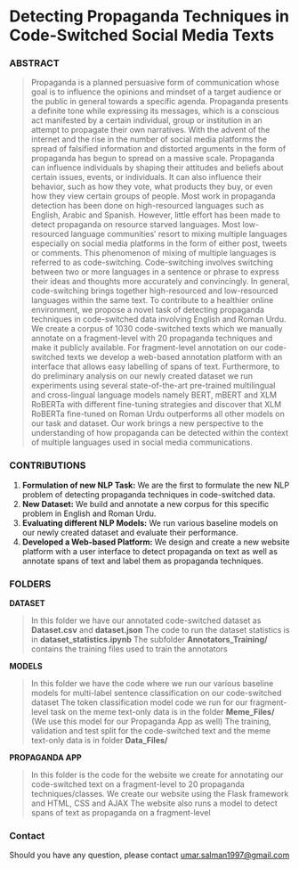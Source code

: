 
# Detecting Propaganda Techniques in Code-Switched Social Media Texts  


### ABSTRACT
> Propaganda is a planned persuasive form of communication whose goal is to influence
the opinions and mindset of a target audience or the public in general towards a specific agenda. Propaganda presents a definite tone while expressing its messages, which is a conscious act manifested by a certain individual, group or institution in an attempt to propagate their own narratives. With the advent of the internet and the rise in the number of social media platforms the spread of falsified information and distorted arguments in the form of propaganda has begun to spread on a massive scale. Propaganda can influence individuals by shaping their attitudes and beliefs about certain issues, events, or individuals. It can also influence their behavior, such as how they vote, what products they buy, or even how they view certain groups of people. Most work in propaganda detection has been done on high-resourced languages such as English, Arabic and Spanish. However, little effort has been made to detect propaganda on resource starved languages. Most low-resourced language communities’ resort to mixing multiple languages especially on social media platforms in the form of either post, tweets or comments. This phenomenon of mixing of multiple languages is referred to as code-switching. Code-switching involves switching between two or more languages in a sentence or phrase to express their ideas and thoughts more accurately and convincingly. In general, code-switching brings together high-resourced and low-resourced languages within the same text. To contribute to a healthier online environment, we propose a novel task of detecting propaganda techniques in code-switched data involving English and Roman Urdu. We create a corpus of 1030 code-switched texts which we manually annotate on a fragment-level with 20 propaganda techniques and make it publicly available. For fragment-level annotation on our code-switched texts we develop a web-based annotation platform with an interface that allows easy labelling of spans of text. Furthermore, to do preliminary analysis on our newly created dataset we run experiments using several state-of-the-art pre-trained multilingual and cross-lingual language models namely BERT, mBERT and XLM RoBERTa with different fine-tuning strategies and discover that XLM RoBERTa fine-tuned on Roman Urdu outperforms all other models on our task and dataset. Our work brings a new perspective to the understanding of how propaganda can be detected within the context of multiple languages used in social media communications.

### CONTRIBUTIONS
1. **Formulation of new NLP Task:** We are the first to formulate the new NLP problem of
detecting propaganda techniques in code-switched data.
2. **New Dataset:** We build and annotate a new corpus for this specific problem in English and Roman Urdu.
3. **Evaluating different NLP Models:** We run various baseline models on our newly created
dataset and evaluate their performance.
4. **Developed a Web-based Platform:** We design and create a new website platform with a
user interface to detect propaganda on text as well as annotate spans of text and label them
as propaganda techniques.

### FOLDERS
**DATASET** 
> In this folder we have our annotated code-switched dataset as **Dataset.csv** and **dataset.json**
> The code to run the dataset statistics is in **dataset_statistics.ipynb**
> The subfolder **Annotators_Training/** contains the training files used to train the annotators 


**MODELS** 
> In this folder we have the code where we run our various baseline models for multi-label sentence classification on our code-switched dataset
> The token classification model code we run for our fragment-level task on the meme text-only data is in the folder **Meme_Files/** (We use this model for our Propaganda App as well)
> The training, validation and test split for the code-switched text and the meme text-only data is in folder **Data_Files/**

**PROPAGANDA APP** 
> In this folder is the code for the website we create for annotating our code-switched text on a fragment-level to 20 propaganda techniques/classes.
> We create our website using the Flask framework and HTML, CSS and AJAX
> The website also runs a model to detect spans of text as propaganda on a fragment-level

### Contact
Should you have any question, please contact umar.salman1997@gmail.com